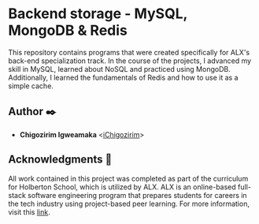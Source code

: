 # Backend storage - MySQL, MongoDB & Redis
This repository contains programs that were created specifically for ALX's back-end specialization track. In the course of the projects, I advanced my skill in MySQL, learned about NoSQL and practiced using MongoDB. Additionally, I learned the fundamentals of Redis and how to use it as a simple cache.

## Author :black_nib:
- **Chigozirim Igweamaka** <[iChigozirim](https://github.com/iChigozirim)>

## Acknowledgments :raised_hands:

All work contained in this project was completed as part of the curriculum for Holberton School, which is utilized by ALX. ALX is an online-based full-stack software engineering program that prepares students for careers in the tech industry using project-based peer learning. For more information, visit this [link](https://www.alxafrica.com/software-engineering).
